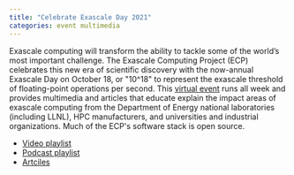 ```yaml
---
title: "Celebrate Exascale Day 2021"
categories: event multimedia
---
```


Exascale computing will transform the ability to tackle some of the world’s most important challenge. The Exascale Computing Project (ECP) celebrates this new era of scientific discovery with the now-annual Exascale Day on October 18, or "10^18" to represent the exascale threshold of floating-point operations per second. This [virtual event](https://www.exascaleproject.org/exascale-day-2021/) runs all week and provides multimedia and articles that educate explain the impact areas of exascale computing from the Department of Energy national laboratories (including LLNL), HPC manufacturers, and universities and industrial organizations. Much of the ECP's software stack is open source.

- [Video playlist](https://www.exascaleproject.org/exascale-day-2021-video/)
- [Podcast playlist](https://www.exascaleproject.org/exascale-day-2021-audio/)
- [Artciles](https://www.exascaleproject.org/exascale-day-2021-articles/)
